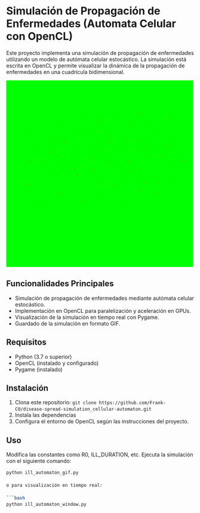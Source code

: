 # Simulación de Propagación de Enfermedades (Automata Celular con OpenCL)

Este proyecto implementa una simulación de propagación de enfermedades utilizando un modelo de autómata celular estocástico. La simulación está escrita en OpenCL y permite visualizar la dinámica de la propagación de enfermedades en una cuadrícula bidimensional.

![Simulación de Propagación de Enfermedades](IllAutomaton_out_gif_R0_3.8__ID_16_f500.gif)

## Funcionalidades Principales

- Simulación de propagación de enfermedades mediante autómata celular estocástico.
- Implementación en OpenCL para paralelización y aceleración en GPUs.
- Visualización de la simulación en tiempo real con Pygame.
- Guardado de la simulación en formato GIF.

## Requisitos

- Python (3.7 o superior)
- OpenCL (instalado y configurado)
- Pygame (instalado)

## Instalación

1. Clona este repositorio: `git clone https://github.com/Frank-C0/disease-spread-simulation_cellular-automaton.git`
2. Instala las dependencias
3. Configura el entorno de OpenCL según las instrucciones del proyecto.

## Uso
Modifica las constantes como R0, ILL_DURATION, etc.
Ejecuta la simulación con el siguiente comando:

```bash
python ill_automaton_gif.py

o para visualización en tiempo real:

```bash
python ill_automaton_window.py